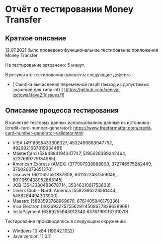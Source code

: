 # Отчёт о тестировании Money Transfer

## Краткое описание

12.07.2021 было проведено функциональное тестирование приложения Money Transfer.

На тестирование затрачено: 5 минут.

В результате тестирования выявлены следующие дефекты:
* [ Ошибка вычисления переменной result (выход из допустимых значений для типа int) ] [https://github.com/xeniya-izotowa/Java2.1/issues/1]

## Описание процесса тестирования

В качестве тестовых данных использовались данные из источника : [credit-card-number-generator]: https://www.freeformatter.com/credit-card-number-generator-validator.html
* VISA (4916655433306327, 4532490863947752, 4929921637819934481)
* MasterCard (5294884194347747, 5195628389242464, 5237669775184985)
* American Express (AMEX) (377907938888899, 372746575242449, 376026079651270)
* Discover (6011651551837309, 6011522487559046, 6011069438952663145)
* JCB (3543330488678714, 3534631061753803)
* Diners Club - North America (5582395228561444, 5458264494303900)
* Maestro (5893593768969670, 6761405848179336)
* Visa Electron (4026932757556291 4508677829638968)
* InstaPayment (6389255945012340 6376799013731070)


Тестирование производилось в следующем окружении:
* Windows 10 x64 (19042.1052)
* Java version 11.0.11